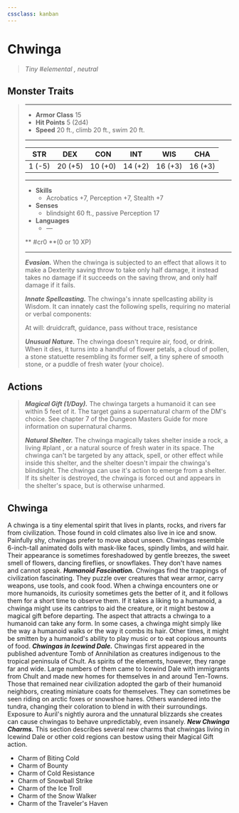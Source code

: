 ```yaml
---
cssclass: kanban
---
```


# Chwinga
>*Tiny #elemental , neutral*
## Monster Traits
>___
>- **Armor Class** 15
>- **Hit Points** 5 (2d4)
>- **Speed** 20 ft., climb 20 ft., swim 20 ft.
>___
>|STR|DEX|CON|INT|WIS|CHA|
>|:---:|:---:|:---:|:---:|:---:|:---:|
>|1 (-5)|20 (+5)|10 (+0)|14 (+2)|16 (+3)|16 (+3)|
>___
>- **Skills**
>	 - Acrobatics +7, Perception +7, Stealth +7
>- **Senses**
>	 - blindsight 60 ft., passive Perception 17
>- **Languages**
>	 - —
>
> ** #cr0 **(0 or 10 XP)
>___
>***Evasion.*** When the chwinga is subjected to an effect that allows it to make a Dexterity saving throw to take only half damage, it instead takes no damage if it succeeds on the saving throw, and only half damage if it fails.  
>
>***Innate Spellcasting.*** The chwinga's innate spellcasting ability is Wisdom. It can innately cast the following spells, requiring no material or verbal components:  
>
>At will: druidcraft, guidance, pass without trace, resistance  
>
>
>***Unusual Nature.*** The chwinga doesn't require air, food, or drink. When it dies, it turns into a handful of flower petals, a cloud of pollen, a stone statuette resembling its former self, a tiny sphere of smooth stone, or a puddle of fresh water (your choice).  
>
## Actions
>***Magical Gift (1/Day).*** The chwinga targets a humanoid it can see within 5 feet of it. The target gains a supernatural charm of the DM's choice. See chapter 7 of the Dungeon Masters Guide for more information on supernatural charms.  
>
>***Natural Shelter.*** The chwinga magically takes shelter inside a rock, a living #plant , or a natural source of fresh water in its space. The chwinga can't be targeted by any attack, spell, or other effect while inside this shelter, and the shelter doesn't impair the chwinga's blindsight. The chwinga can use it's action to emerge from a shelter. If its shelter is destroyed, the chwinga is forced out and appears in the shelter's space, but is otherwise unharmed.
## Chwinga
A chwinga is a tiny elemental spirit that lives in plants, rocks, and rivers far from civilization. Those found in cold climates also live in ice and snow. Painfully shy, chwingas prefer to move about unseen.
Chwingas resemble 6-inch-tall animated dolls with mask-like faces, spindly limbs, and wild hair. Their appearance is sometimes foreshadowed by gentle breezes, the sweet smell of flowers, dancing fireflies, or snowflakes. They don't have names and cannot speak.
***Humanoid Fascination.*** Chwingas find the trappings of civilization fascinating. They puzzle over creatures that wear armor, carry weapons, use tools, and cook food. When a chwinga encounters one or more humanoids, its curiosity sometimes gets the better of it, and it follows them for a short time to observe them. If it takes a liking to a humanoid, a chwinga might use its cantrips to aid the creature, or it might bestow a magical gift before departing. The aspect that attracts a chwinga to a humanoid can take any form. In some cases, a chwinga might simply like the way a humanoid walks or the way it combs its hair. Other times, it might be smitten by a humanoid's ability to play music or to eat copious amounts of food.
***Chwingas in Icewind Dale.*** Chwingas first appeared in the published adventure Tomb of Annihilation as creatures indigenous to the tropical peninsula of Chult. As spirits of the elements, however, they range far and wide. Large numbers of them came to Icewind Dale with immigrants from Chult and made new homes for themselves in and around Ten-Towns. Those that remained near civilization adopted the garb of their humanoid neighbors, creating miniature coats for themselves. They can sometimes be seen riding on arctic foxes or snowshoe hares. Others wandered into the tundra, changing their coloration to blend in with their surroundings.
Exposure to Auril's nightly aurora and the unnatural blizzards she creates can cause chwingas to behave unpredictably, even insanely.
***New Chwinga Charms.*** This section describes several new charms that chwingas living in Icewind Dale or other cold regions can bestow using their Magical Gift action.
- Charm of Biting Cold
- Charm of Bounty
- Charm of Cold Resistance
- Charm of Snowball Strike
- Charm of the Ice Troll
- Charm of the Snow Walker
- Charm of the Traveler's Haven